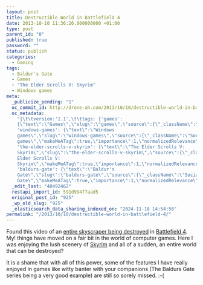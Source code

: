 ```yaml
---
layout: post
title: Destructible World in Battlefield 4
date: 2013-10-10 11:36:26.000000000 +01:00
type: post
parent_id: "0"
published: true
password: ""
status: publish
categories:
  - Gaming
tags:
  - Baldur's Gate
  - Games
  - "The Elder Scrolls V: Skyrim"
  - Windows games
meta:
  _publicize_pending: "1"
  oc_commit_id: http://drone-ah.com/2013/10/10/destructible-world-in-battlefield-4/1381401389
  oc_metadata:
    "{\t\tversion:'1.1',\t\ttags: {'games':
    {\"text\":\"Games\",\"slug\":\"games\",\"source\":{\"_className\":\"SocialTag\",\"url\":\"http://d.opencalais.com/dochash-1/7d40931d-c007-3957-9c76-a1eda7852a90/SocialTag/1\",\"subjectURL\":null,\"type\":{\"_className\":\"ArtifactType\",\"url\":\"http://s.opencalais.com/1/type/tag/SocialTag\",\"name\":\"SocialTag\"},\"name\":\"Games\",\"makeMeATag\":true,\"importance\":1,\"normalizedRelevance\":1},\"bucketName\":\"current\",\"bucketPlacement\":\"auto\",\"_className\":\"Tag\"},
    'windows-games': {\"text\":\"Windows
    games\",\"slug\":\"windows-games\",\"source\":{\"_className\":\"SocialTag\",\"url\":\"http://d.opencalais.com/dochash-1/7d40931d-c007-3957-9c76-a1eda7852a90/SocialTag/2\",\"subjectURL\":null,\"type\":{\"_className\":\"ArtifactType\",\"url\":\"http://s.opencalais.com/1/type/tag/SocialTag\",\"name\":\"SocialTag\"},\"name\":\"Windows
    games\",\"makeMeATag\":true,\"importance\":1,\"normalizedRelevance\":1},\"bucketName\":\"current\",\"bucketPlacement\":\"auto\",\"_className\":\"Tag\"},
    'the-elder-scrolls-v-skyrim': {\"text\":\"The Elder Scrolls V:
    Skyrim\",\"slug\":\"the-elder-scrolls-v-skyrim\",\"source\":{\"_className\":\"SocialTag\",\"url\":\"http://d.opencalais.com/dochash-1/7d40931d-c007-3957-9c76-a1eda7852a90/SocialTag/5\",\"subjectURL\":null,\"type\":{\"_className\":\"ArtifactType\",\"url\":\"http://s.opencalais.com/1/type/tag/SocialTag\",\"name\":\"SocialTag\"},\"name\":\"The
    Elder Scrolls V:
    Skyrim\",\"makeMeATag\":true,\"importance\":1,\"normalizedRelevance\":1},\"bucketName\":\"current\",\"bucketPlacement\":\"auto\",\"_className\":\"Tag\"},
    'baldurs-gate': {\"text\":\"Baldur's
    Gate\",\"slug\":\"baldurs-gate\",\"source\":{\"_className\":\"SocialTag\",\"url\":\"http://d.opencalais.com/dochash-1/7d40931d-c007-3957-9c76-a1eda7852a90/SocialTag/6\",\"subjectURL\":null,\"type\":{\"_className\":\"ArtifactType\",\"url\":\"http://s.opencalais.com/1/type/tag/SocialTag\",\"name\":\"SocialTag\"},\"name\":\"Baldur's
    Gate\",\"makeMeATag\":true,\"importance\":1,\"normalizedRelevance\":1},\"bucketName\":\"current\",\"bucketPlacement\":\"auto\",\"_className\":\"Tag\"}}\t}"
  _edit_last: "48492462"
  restapi_import_id: 591d994f7aad5
  original_post_id: "925"
  _wp_old_slug: "925"
  _elasticsearch_data_sharing_indexed_on: "2024-11-18 14:54:58"
permalink: "/2013/10/10/destructible-world-in-battlefield-4/"
---
```


Found this video of an
[entire skyscraper being destroyed](http://www.gamecupid.com/game-feature/4356 "Destructible World in BattleField 4")
in
[Battlefield 4](http://www.gamecupid.com/games/battlefield-4 "Features of Battlefield 4").
My! things have moved on a fair bit in the world of computer games. Here I was
enjoying the lush scenery of
[Skyrim](http://www.gamecupid.com/games/elder-scrolls-v-skyrim "Features of Skyrim")
and all of a sudden, an entire world that can be destroyed?

It is a shame that with all of this power, some of the features I have really
enjoyed in games like witty banter with your companions (The Baldurs Gate series
being a very good example) are still so sorely missed. :-(
